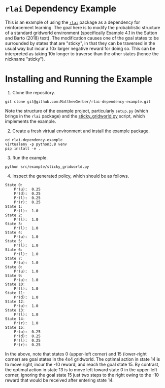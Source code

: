 # `rlai` Dependency Example
This is an example of using the [`rlai`](https://github.com/MatthewGerber/rlai) package as a dependency for 
reinforcement learning. The goal here is to modify the probabilistic structure of a standard gridworld environment 
(specifically Example 4.1 in the Sutton and Barto (2018) text). The modification causes one of the goal states to be 
surrounded by states that are "sticky", in that they can be traversed in the usual way but incur a 10x larger negative 
reward for doing so. This can be interpreted as taking 10x longer to traverse than the other states (hence the nickname 
"sticky").

# Installing and Running the Example

1. Clone the repository.
```
git clone git@github.com:MatthewGerber/rlai-dependency-example.git
```
Note the structure of the example project, particularly `setup.py` (which brings in the `rlai` package) and the 
[sticky_gridworld.py](src/example/sticky_gridworld.py) script, which implements the example.

2.  Create a fresh virtual environment and install the example package.
```
cd rlai-dependency-example
virtualenv -p python3.8 venv
pip install -e .
```

3. Run the example.
```
python src/example/sticky_gridworld.py
```

4. Inspect the generated policy, which should be as follows.
```
State 0:
	Pr(u):  0.25
	Pr(d):  0.25
	Pr(l):  0.25
	Pr(r):  0.25
State 1:
	Pr(l):  1.0
State 2:
	Pr(l):  1.0
State 3:
	Pr(l):  1.0
State 4:
	Pr(u):  1.0
State 5:
	Pr(l):  1.0
State 6:
	Pr(l):  1.0
State 7:
	Pr(u):  1.0
State 8:
	Pr(u):  1.0
State 9:
	Pr(u):  1.0
State 10:
	Pr(l):  1.0
State 11:
	Pr(d):  1.0
State 12:
	Pr(u):  1.0
State 13:
	Pr(l):  1.0
State 14:
	Pr(r):  1.0
State 15:
	Pr(u):  0.25
	Pr(d):  0.25
	Pr(l):  0.25
	Pr(r):  0.25
```
In the above, note that states 0 (upper-left corner) and 15 (lower-right corner) are goal states in the 4x4 gridworld. 
The optimal action in state 14 is to move right, incur the -10 reward, and reach the goal state 15. By contrast, the 
optimal action in state 13 is to move left toward state 0 in the upper-left corner, ignoring the goal state 15 just two 
steps to the right owing to the -10 reward that would be received after entering state 14.